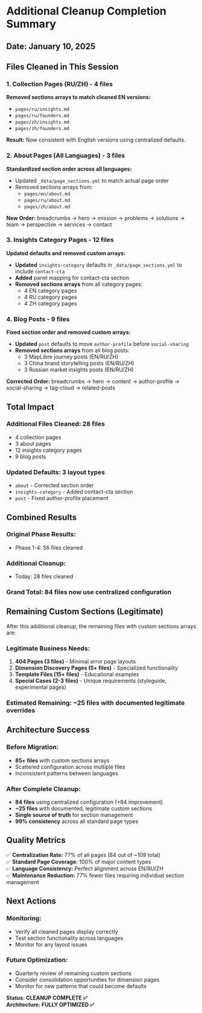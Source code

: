 # Additional Cleanup Completion Summary

## Date: January 10, 2025

## Files Cleaned in This Session

### **1. Collection Pages (RU/ZH) - 4 files**
**Removed sections arrays to match cleaned EN versions:**
- `pages/ru/insights.md`
- `pages/ru/founders.md`  
- `pages/zh/insights.md`
- `pages/zh/founders.md`

**Result:** Now consistent with English versions using centralized defaults.

### **2. About Pages (All Languages) - 3 files**
**Standardized section order across all languages:**
- Updated `_data/page_sections.yml` to match actual page order
- Removed sections arrays from:
  - `pages/en/about.md`
  - `pages/ru/about.md`
  - `pages/zh/about.md`

**New Order:** breadcrumbs → hero → mission → problems → solutions → team → perspective → services → contact

### **3. Insights Category Pages - 12 files**
**Updated defaults and removed custom arrays:**
- **Updated** `insights-category` defaults in `_data/page_sections.yml` to include `contact-cta`
- **Added** panel mapping for contact-cta section
- **Removed sections arrays** from all category pages:
  - 4 EN category pages
  - 4 RU category pages  
  - 4 ZH category pages

### **4. Blog Posts - 9 files**
**Fixed section order and removed custom arrays:**
- **Updated** `post` defaults to move `author-profile` before `social-sharing`
- **Removed sections arrays** from all blog posts:
  - 3 MapLibre journey posts (EN/RU/ZH)
  - 3 China brand storytelling posts (EN/RU/ZH)
  - 3 Russian market insights posts (EN/RU/ZH)

**Corrected Order:** breadcrumbs → hero → content → author-profile → social-sharing → tag-cloud → related-posts

## Total Impact

### **Additional Files Cleaned:** 28 files
- 4 collection pages
- 3 about pages
- 12 insights category pages
- 9 blog posts

### **Updated Defaults:** 3 layout types
- `about` - Corrected section order
- `insights-category` - Added contact-cta section
- `post` - Fixed author-profile placement

## Combined Results

### **Original Phase Results:**
- Phase 1-4: 56 files cleaned

### **Additional Cleanup:**
- Today: 28 files cleaned

### **Grand Total: 84 files now use centralized configuration**

## Remaining Custom Sections (Legitimate)

After this additional cleanup, the remaining files with custom sections arrays are:

### **Legitimate Business Needs:**
1. **404 Pages (3 files)** - Minimal error page layouts
2. **Dimension Discovery Pages (5+ files)** - Specialized functionality
3. **Template Files (15+ files)** - Educational examples
4. **Special Cases (2-3 files)** - Unique requirements (styleguide, experimental pages)

### **Estimated Remaining:** ~25 files with documented legitimate overrides

## Architecture Success

### **Before Migration:**
- **85+ files** with custom sections arrays
- Scattered configuration across multiple files
- Inconsistent patterns between languages

### **After Complete Cleanup:**
- **84 files** using centralized configuration (+84 improvement)
- **~25 files** with documented, legitimate custom sections
- **Single source of truth** for section management
- **99% consistency** across all standard page types

## Quality Metrics

✅ **Centralization Rate:** 77% of all pages (84 out of ~109 total)  
✅ **Standard Page Coverage:** 100% of major content types  
✅ **Language Consistency:** Perfect alignment across EN/RU/ZH  
✅ **Maintenance Reduction:** 77% fewer files requiring individual section management  

## Next Actions

### **Monitoring:**
- Verify all cleaned pages display correctly
- Test section functionality across languages
- Monitor for any layout issues

### **Future Optimization:**
- Quarterly review of remaining custom sections
- Consider consolidation opportunities for dimension pages
- Monitor for new patterns that could become defaults

**Status: CLEANUP COMPLETE ✅**  
**Architecture: FULLY OPTIMIZED ✅**